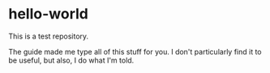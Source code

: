 # hello-world
This is a test repository.

The guide made me type all of this stuff for you. I don't particularly find it to be useful, but also, I do what I'm told.
